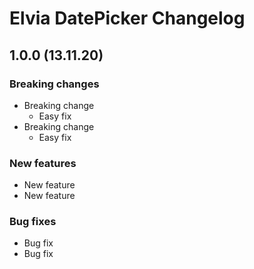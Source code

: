 # Elvia DatePicker Changelog

## 1.0.0 (13.11.20)

### Breaking changes

- Breaking change
  - Easy fix
- Breaking change
  - Easy fix

### New features

- New feature
- New feature

### Bug fixes

- Bug fix
- Bug fix
